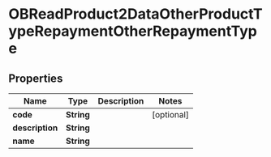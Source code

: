 
# OBReadProduct2DataOtherProductTypeRepaymentOtherRepaymentType

## Properties
Name | Type | Description | Notes
------------ | ------------- | ------------- | -------------
**code** | **String** |  |  [optional]
**description** | **String** |  | 
**name** | **String** |  | 



